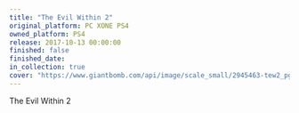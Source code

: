 ```yaml
---
title: "The Evil Within 2"
original_platform: PC XONE PS4
owned_platform: PS4
release: 2017-10-13 00:00:00
finished: false
finished_date: 
in_collection: true
cover: "https://www.giantbomb.com/api/image/scale_small/2945463-tew2_pg_ka_final_rgb_cl_042517_1496835937-1.jpg"
---
```


The Evil Within 2
